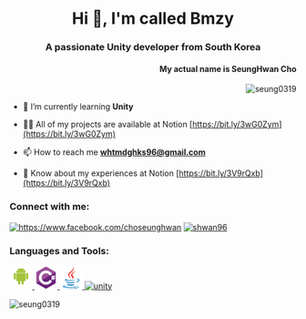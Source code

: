 <h1 align="center">Hi 👋, I'm called Bmzy</h1>
<h3 align="center">A passionate Unity developer from South Korea</h3>
<h4 align="right">My actual name is SeungHwan Cho</h4>

<p align="right"> <img src="https://komarev.com/ghpvc/?username=seung0319&label=Profile%20views&color=ffb955&style=flat" alt="seung0319" /> </p>

- 🌱 I’m currently learning **Unity**

- 👨‍💻 All of my projects are available at Notion [https://bit.ly/3wG0Zym](https://bit.ly/3wG0Zym)

- 📫 How to reach me **whtmdghks96@gmail.com**

- 📄 Know about my experiences at Notion [https://bit.ly/3V9rQxb](https://bit.ly/3V9rQxb)

<h3 align="left">Connect with me:</h3>
<p align="left">
<a href="https://fb.com/https://www.facebook.com/choseunghwan" target="blank"><img align="center" src="https://raw.githubusercontent.com/rahuldkjain/github-profile-readme-generator/master/src/images/icons/Social/facebook.svg" alt="https://www.facebook.com/choseunghwan" height="30" width="40" /></a>
<a href="https://www.discordapp.com/users/292144157626204180" target="blank"><img align="center" src="https://raw.githubusercontent.com/rahuldkjain/github-profile-readme-generator/master/src/images/icons/Social/discord.svg" alt="shwan96" height="30" width="40" /></a>
</p>

<h3 align="left">Languages and Tools:</h3>
<p align="left"> <a href="https://developer.android.com" target="_blank" rel="noreferrer"> <img src="https://raw.githubusercontent.com/devicons/devicon/master/icons/android/android-original-wordmark.svg" alt="android" width="40" height="40"/> </a> <a href="https://www.w3schools.com/cs/" target="_blank" rel="noreferrer"> <img src="https://raw.githubusercontent.com/devicons/devicon/master/icons/csharp/csharp-original.svg" alt="csharp" width="40" height="40"/> </a> <a href="https://www.java.com" target="_blank" rel="noreferrer"> <img src="https://raw.githubusercontent.com/devicons/devicon/master/icons/java/java-original.svg" alt="java" width="40" height="40"/> </a> <a href="https://unity.com/" target="_blank" rel="noreferrer"> <img src="https://www.vectorlogo.zone/logos/unity3d/unity3d-icon.svg" alt="unity" width="40" height="40"/> </a> </p>

<p><img align="center" src="https://github-readme-stats.vercel.app/api/top-langs?username=seung0319&show_icons=true&locale=en&layout=compact" alt="seung0319" /></p>
